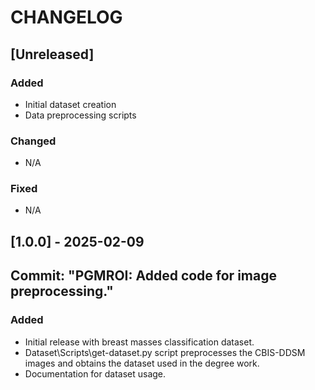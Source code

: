 # CHANGELOG

## [Unreleased]

### Added
- Initial dataset creation
- Data preprocessing scripts

### Changed
- N/A

### Fixed
- N/A

## [1.0.0] - 2025-02-09
## Commit: "PGMROI: Added code for image preprocessing."

### Added
- Initial release with breast masses classification dataset.
- Dataset\Scripts\get-dataset.py script preprocesses the CBIS-DDSM images and obtains the dataset used in the degree work. 
- Documentation for dataset usage.
